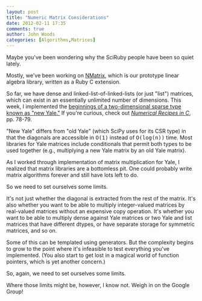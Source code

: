 ```yaml
---
layout: post
title: "Numeric Matrix Considerations"
date: 2012-02-11 17:35
comments: true
author: John Woods
categories: [Algorithms,Matrices]
---
```

Maybe you've been wondering why the SciRuby people have been so quiet lately.

Mostly, we've been working on [NMatrix](http://github.com/mohawkjohn/nmatrix), which is our prototype linear algebra library, written as a Ruby C extension.

So far, we have dense and linked-list-of-linked-lists (or just "list") matrices, which can exist in an essentially unlimited number of dimensions. This week, I implemented the [beginnings of a two-dimensional sparse type known as "new Yale."](https://github.com/mohawkjohn/nmatrix/tree/sparse) If you're curious, check out _[Numerical Recipes in C](http://apps.nrbook.com/c/index.html)_, pp. 78-79.

"New Yale" differs from "old Yale" (which SciPy uses for its CSR type) in that the diagonals are accessible in <tt>O(1)</tt> instead of <tt>O(log(n))</tt> time. Most libraries for Yale matrices include conditionals that permit both types to be used together (e.g., multiplying a new Yale matrix by an old Yale matrix).

As I worked through implementation of matrix multiplication for Yale, I realized that matrix libraries are a bottomless pit. One could probably write matrix algorithms forever and still have lots left to do.

So we need to set ourselves some limits.

It's not just whether the diagonal is extracted from the rest of the matrix. It's also whether you want to be able to multiply integer-valued matrices by real-valued matrices without an expensive copy operation. It's whether you want to be able to multiply dense against Yale matrices or two Yale and list matrices that have different dtypes, or have separate storage for symmetric matrices, and so on.

Some of this can be templated using generators. But the complexity begins to grow to the point where it's infeasible to test everything you've implemented. (You also start to get lost in a magical world of function pointers, which is yet another concern.)

So, again, we need to set ourselves some limits.

Where those limits might be, however, I know not. Weigh in on the Google Group!
